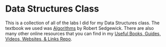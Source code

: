 # Data Structures Class
This is a collection of all of the labs I did for my Data Structures class. The textbook we used was [Algorithms](https://www.amazon.com/Algorithms-4th-Robert-Sedgewick/dp/032157351X/ref=pd_sbs_14_2/137-7674581-6772508?_encoding=UTF8&pd_rd_i=032157351X&pd_rd_r=c29bc0ed-d0c0-4299-8948-9a104b23b1c4&pd_rd_w=lFmkY&pd_rd_wg=IRQhG&pf_rd_p=d66372fe-68a6-48a3-90ec-41d7f64212be&pf_rd_r=EE43BH40X88BHTQZ6J2H&psc=1&refRID=EE43BH40X88BHTQZ6J2H) by Robert Sedgewick. There are also many other online resources that you can find in my [Useful Books, Guides, Videos, Websites, & Links Repo](https://github.com/NawalJAhmed/Useful-Books-Guides-Videos-Websites-Links).
